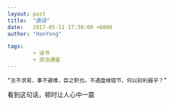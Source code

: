 ```yaml
---
layout: post
title:  "虞诩"
date:   2017-05-11 17:30:00 +0800
author: "HanYong"

tags:
        - 读书
        - 资治通鉴
---
```


	“志不求易，事不避难，臣之职也。不遇盘根错节，何以别利器乎？”

看到这句话，顿时让人心中一震